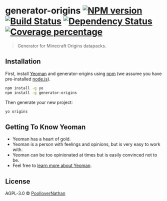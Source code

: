 # generator-origins [![NPM version][npm-image]][npm-url] [![Build Status][travis-image]][travis-url] [![Dependency Status][daviddm-image]][daviddm-url] [![Coverage percentage][coveralls-image]][coveralls-url]
> Generator for Minecraft Origins datapacks.

## Installation

First, install [Yeoman](http://yeoman.io) and generator-origins using [npm](https://www.npmjs.com/) (we assume you have pre-installed [node.js](https://nodejs.org/)).

```bash
npm install -g yo
npm install -g generator-origins
```

Then generate your new project:

```bash
yo origins
```

## Getting To Know Yeoman

 * Yeoman has a heart of gold.
 * Yeoman is a person with feelings and opinions, but is very easy to work with.
 * Yeoman can be too opinionated at times but is easily convinced not to be.
 * Feel free to [learn more about Yeoman](http://yeoman.io/).

## License

AGPL-3.0 © [PoolloverNathan]()


[npm-image]: https://badge.fury.io/js/generator-origins.svg
[npm-url]: https://npmjs.org/package/generator-origins
[travis-image]: https://travis-ci.com/PoolloverNathan/generator-origins.svg?branch=master
[travis-url]: https://travis-ci.com/PoolloverNathan/generator-origins
[daviddm-image]: https://david-dm.org/PoolloverNathan/generator-origins.svg?theme=shields.io
[daviddm-url]: https://david-dm.org/PoolloverNathan/generator-origins
[coveralls-image]: https://coveralls.io/repos/PoolloverNathan/generator-origins/badge.svg
[coveralls-url]: https://coveralls.io/r/PoolloverNathan/generator-origins
